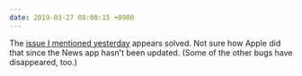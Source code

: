 ```yaml
---
date: 2019-03-27 08:00:15 +0900
---
```

The [issue I mentioned yesterday](https://updates.inqk.net/2019/03/26/im-intrigued-by.html) appears solved. Not sure how Apple did that since the News app hasn't been updated. (Some of the other bugs have disappeared, too.)
